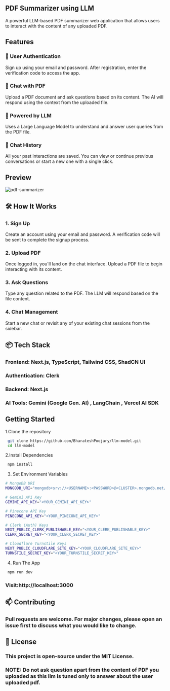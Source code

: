 ## PDF Summarizer using LLM
A powerful LLM-based PDF summarizer web application that allows users to interact with the content of any uploaded PDF.
## Features
### 🔐  User Authentication
Sign up using your email and password. After registration, enter the verification code to access the app.

### 💬  Chat with PDF
Upload a PDF document and ask questions based on its content. The AI will respond using the context from the uploaded file.

### 🧠  Powered by LLM
Uses a Large Language Model to understand and answer user queries from the PDF file.

### 💾  Chat History
All your past interactions are saved. You can view or continue previous conversations or start a new one with a single click.

## Preview
![pdf-summarizer](https://github.com/user-attachments/assets/6ddd62dc-6514-4d56-b084-9784b5474ddc)

## 🛠️ How It Works
### 1. Sign Up
Create an account using your email and password. A verification code will be sent to complete the signup process.

### 2. Upload PDF
Once logged in, you'll land on the chat interface. Upload a PDF file to begin interacting with its content.

### 3. Ask Questions
Type any question related to the PDF. The LLM will respond based on the file content.

### 4. Chat Management
Start a new chat or revisit any of your existing chat sessions from the sidebar.

## 📦 Tech Stack
### Frontend: Next.js, TypeScript, Tailwind CSS, ShadCN UI
### Authentication: Clerk
### Backend: Next.js
### AI Tools:  Gemini (Google Gen. AI) , LangChain , Vercel AI SDK

## Getting Started

1.Clone the repository
```bash
 git clone https://github.com/BharateshPoojary/llm-model.git
 cd llm-model
```

2.Install Dependencies 
```bash
 npm install
```
3. Set Environment Variables
```bash
# MongoDB URI
MONGODB_URI="mongodb+srv://<USERNAME>:<PASSWORD>@<CLUSTER>.mongodb.net/<DATABASE_NAME>"

# Gemini API Key
GEMINI_API_KEY="<YOUR_GEMINI_API_KEY>"

# Pinecone API Key
PINECONE_API_KEY="<YOUR_PINECONE_API_KEY>"

# Clerk (Auth) Keys
NEXT_PUBLIC_CLERK_PUBLISHABLE_KEY="<YOUR_CLERK_PUBLISHABLE_KEY>"
CLERK_SECRET_KEY="<YOUR_CLERK_SECRET_KEY>"

# Cloudflare Turnstile Keys
NEXT_PUBLIC_CLOUDFLARE_SITE_KEY="<YOUR_CLOUDFLARE_SITE_KEY>"
TURNSTILE_SECRET_KEY="<YOUR_TURNSTILE_SECRET_KEY>"

```
4. Run The App
```bash
 npm run dev
```
### Visit:http://localhost:3000

## 📫 Contributing
### Pull requests are welcome. For major changes, please open an issue first to discuss what you would like to change.

## 📄 License
### This project is open-source under the MIT License.


### NOTE: Do not ask question apart from the content of PDF you uploaded as this llm is tuned only  to answer about the user uploaded pdf.
